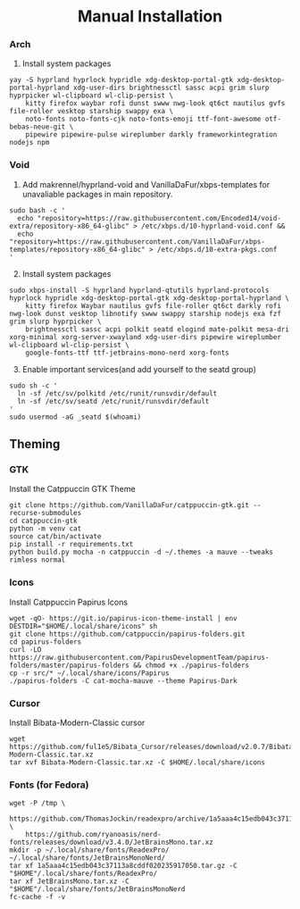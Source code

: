 <h1 align="center"> Manual Installation</h1>

### Arch
1. Install system packages
```
yay -S hyprland hyprlock hypridle xdg-desktop-portal-gtk xdg-desktop-portal-hyprland xdg-user-dirs brightnessctl sassc acpi grim slurp hyprpicker wl-clipboard wl-clip-persist \
    kitty firefox waybar rofi dunst swww nwg-look qt6ct nautilus gvfs file-roller vesktop starship swappy exa \
    noto-fonts noto-fonts-cjk noto-fonts-emoji ttf-font-awesome otf-bebas-neue-git \
    pipewire pipewire-pulse wireplumber darkly frameworkintegration nodejs npm
```

### Void
1. Add makrennel/hyprland-void and VanillaDaFur/xbps-templates for unavaliable packages in main repository.
```
sudo bash -c '
  echo "repository=https://raw.githubusercontent.com/Encoded14/void-extra/repository-x86_64-glibc" > /etc/xbps.d/10-hyprland-void.conf &&
  echo "repository=https://raw.githubusercontent.com/VanillaDaFur/xbps-templates/repository-x86_64-glibc" > /etc/xbps.d/10-extra-pkgs.conf
'
```

2. Install system packages
```
sudo xbps-install -S hyprland hyprland-qtutils hyprland-protocols hyprlock hypridle xdg-desktop-portal-gtk xdg-desktop-portal-hyprland \
    kitty firefox Waybar nautilus gvfs file-roller qt6ct darkly rofi nwg-look dunst vesktop libnotify swww swappy starship nodejs exa fzf grim slurp hyprpicker \
    brightnessctl sassc acpi polkit seatd elogind mate-polkit mesa-dri xorg-minimal xorg-server-xwayland xdg-user-dirs pipewire wireplumber wl-clipboard wl-clip-persist \
    google-fonts-ttf ttf-jetbrains-mono-nerd xorg-fonts 
```

3. Enable important services(and add yourself to the seatd group)
```
sudo sh -c '
  ln -sf /etc/sv/polkitd /etc/runit/runsvdir/default
  ln -sf /etc/sv/seatd /etc/runit/runsvdir/default
'
sudo usermod -aG _seatd $(whoami)
```

## Theming

### GTK
Install the Catppuccin GTK Theme
```
git clone https://github.com/VanillaDaFur/catppuccin-gtk.git --recurse-submodules
cd catppuccin-gtk
python -m venv cat
source cat/bin/activate
pip install -r requirements.txt
python build.py mocha -n catppuccin -d ~/.themes -a mauve --tweaks rimless normal
```

### Icons
Install Catppuccin Papirus Icons 
```
wget -qO- https://git.io/papirus-icon-theme-install | env DESTDIR="$HOME/.local/share/icons" sh
git clone https://github.com/catppuccin/papirus-folders.git 
cd papirus-folders
curl -LO https://raw.githubusercontent.com/PapirusDevelopmentTeam/papirus-folders/master/papirus-folders && chmod +x ./papirus-folders
cp -r src/* ~/.local/share/icons/Papirus
./papirus-folders -C cat-mocha-mauve --theme Papirus-Dark
```

### Cursor
Install Bibata-Modern-Classic cursor
```
wget https://github.com/ful1e5/Bibata_Cursor/releases/download/v2.0.7/Bibata-Modern-Classic.tar.xz
tar xvf Bibata-Modern-Classic.tar.xz -C $HOME/.local/share/icons
```

### Fonts (for Fedora)
```
wget -P /tmp \
    https://github.com/ThomasJockin/readexpro/archive/1a5aaa4c15edb043c37113a8cddf020235917050.tar.gz \
    https://github.com/ryanoasis/nerd-fonts/releases/download/v3.4.0/JetBrainsMono.tar.xz
mkdir -p ~/.local/share/fonts/ReadexPro/ ~/.local/share/fonts/JetBrainsMonoNerd/
tar xf 1a5aaa4c15edb043c37113a8cddf020235917050.tar.gz -C "$HOME"/.local/share/fonts/ReadexPro/
tar xf JetBrainsMono.tar.xz -C "$HOME"/.local/share/fonts/JetBrainsMonoNerd
fc-cache -f -v
```
